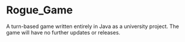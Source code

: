 # Rogue_Game
A turn-based game written entirely in Java as a university project.
The game will have no further updates or releases.
